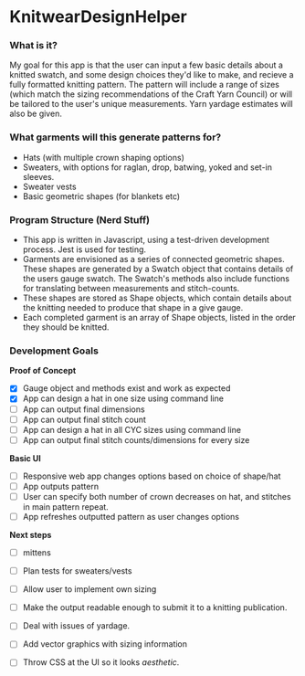 # KnitwearDesignHelper

### What is it?
My goal for this app is that the user can input a few basic details about a knitted swatch, and some design choices they'd like to make, and recieve a fully formatted knitting pattern. The pattern will include a range of sizes (which match the sizing recommendations of the Craft Yarn Council) or will be tailored to the user's unique measurements. Yarn yardage estimates will also be given. 

### What garments will this generate patterns for?
- Hats (with multiple crown shaping options)
- Sweaters, with options for raglan, drop, batwing, yoked and set-in sleeves.
- Sweater vests
- Basic geometric shapes (for blankets etc)

### Program Structure (Nerd Stuff)
- This app is written in Javascript, using a test-driven development process. Jest is used for testing.  
- Garments are envisioned as a series of connected geometric shapes. These shapes are generated by a Swatch object that contains details of the users gauge swatch. The Swatch's methods also include functions for translating between measurements and stitch-counts.
- These shapes are stored as Shape objects, which contain details about the knitting needed to produce that shape in a give gauge.
- Each completed garment is an array of Shape objects, listed in the order they should be knitted. 

### Development Goals
**Proof of Concept**
- [x] Gauge object and methods exist and work as expected
- [x] App can design a hat in one size using command line
- [ ] App can output final dimensions
- [ ] App can output final stitch count
-  [ ] App can design a hat in all CYC sizes using command line 
-  [ ] App can output final stitch counts/dimensions for every size

**Basic UI**
- [ ] Responsive web app changes options based on choice of shape/hat
- [ ] App outputs pattern
- [ ] User can specify both number of crown decreases on hat, and stitches in main pattern repeat.
- [ ] App refreshes outputted pattern as user changes options

**Next steps**
 - [ ] mittens
- [ ] Plan tests for sweaters/vests
- [ ] Allow user to implement own sizing
- [ ] Make the output readable enough to submit it to a knitting publication.
- [ ] Deal with issues of yardage.
- [ ] Add vector graphics with sizing information
- [ ] Throw CSS at the UI so it looks *aesthetic*.



